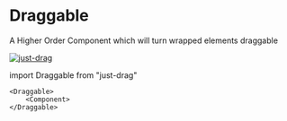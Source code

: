 # Draggable

A Higher Order Component which will turn wrapped elements draggable

[![just-drag](https://static.npmjs.com/338e4905a2684ca96e08c7780fc68412.png)](https://www.npmjs.com/package/just-drag )

import Draggable from "just-drag"
```
<Draggable>
    <Component> 
</Draggable>
  ```
